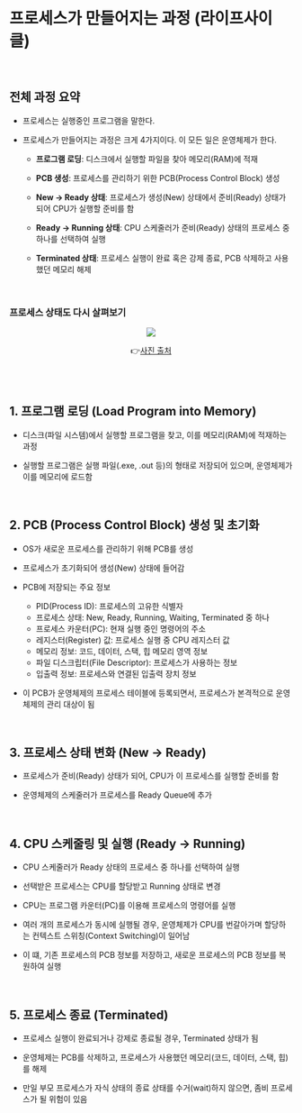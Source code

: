 # 프로세스가 만들어지는 과정 (라이프사이클)

<br/>

## 전체 과정 요약

- 프로세스는 실행중인 프로그램을 말한다.

- 프로세스가 만들어지는 과정은 크게 4가지이다. 이 모든 일은 운영체제가 한다.

  - <strong>프로그램 로딩</strong>: 디스크에서 실행할 파일을 찾아 메모리(RAM)에 적재

  - <strong>PCB 생성</strong>: 프로세스를 관리하기 위한 PCB(Process Control Block) 생성
  - <strong>New → Ready 상태</strong>: 프로세스가 생성(New) 상태에서 준비(Ready) 상태가 되어 CPU가 실행할 준비를 함
  - <strong>Ready → Running 상태</strong>: CPU 스케줄러가 준비(Ready) 상태의 프로세스 중 하나를 선택하여 실행
  - <strong>Terminated 상태</strong>: 프로세스 실행이 완료 혹은 강제 종료, PCB 삭제하고 사용했던 메모리 해제

<br/>

### 프로세스 상태도 다시 살펴보기

<div align="center">

<img src="img/diagram_of_process_state.png" />

👉<a href="https://zangzangs.tistory.com/108">사진 출처</a>

</div>

<br/><br/>

## 1. 프로그램 로딩 (Load Program into Memory)

- 디스크(파일 시스템)에서 실행할 프로그램을 찾고, 이를 메모리(RAM)에 적재하는 과정

- 실행할 프로그램은 실행 파일(.exe, .out 등)의 형태로 저장되어 있으며, 운영체제가 이를 메모리에 로드함

<br/>

## 2. PCB (Process Control Block) 생성 및 초기화

- OS가 새로운 프로세스를 관리하기 위해 PCB를 생성
- 프로세스가 초기화되어 생성(New) 상태에 들어감

- PCB에 저장되는 주요 정보

  - PID(Process ID): 프로세스의 고유한 식별자
  - 프로세스 상태: New, Ready, Running, Waiting, Terminated 중 하나
  - 프로세스 카운터(PC): 현재 실행 중인 명령어의 주소
  - 레지스터(Register) 값: 프로세스 실행 중 CPU 레지스터 값
  - 메모리 정보: 코드, 데이터, 스택, 힙 메모리 영역 정보
  - 파일 디스크립터(File Descriptor): 프로세스가 사용하는 정보
  - 입출력 정보: 프로세스와 연결된 입출력 장치 정보

- 이 PCB가 운영체제의 프로세스 테이블에 등록되면서, 프로세스가 본격적으로 운영체제의 관리 대상이 됨

<br/>

## 3. 프로세스 상태 변화 (New → Ready)

- 프로세스가 준비(Ready) 상태가 되어, CPU가 이 프로세스를 실행할 준비를 함

- 운영체제의 스케줄러가 프로세스를 Ready Queue에 추가

<br/>

## 4. CPU 스케줄링 및 실행 (Ready → Running)

- CPU 스케줄러가 Ready 상태의 프로세스 중 하나를 선택하여 실행
- 선택받은 프로세스는 CPU를 할당받고 Running 상태로 변경
- CPU는 프로그램 카운터(PC)를 이용해 프로세스의 명령어를 실행

- 여러 개의 프로세스가 동시에 실행될 경우, 운영체제가 CPU를 번갈아가며 할당하는 컨텍스트 스위칭(Context Switching)이 일어남
- 이 떄, 기존 프로세스의 PCB 정보를 저장하고, 새로운 프로세스의 PCB 정보를 복원하여 실행

<br/>

## 5. 프로세스 종료 (Terminated)

- 프로세스 실행이 완료되거나 강제로 종료될 경우, Terminated 상태가 됨

- 운영체제는 PCB를 삭제하고, 프로세스가 사용했던 메모리(코드, 데이터, 스택, 힙)를 해제
- 만일 부모 프로세스가 자식 상태의 종료 상태를 수거(wait)하지 않으면, 좀비 프로세스가 될 위험이 있음

<br/><br/>
